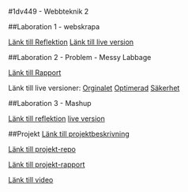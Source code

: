 #1dv449 - Webbteknik 2

##Laboration 1 - webskrapa

[Länk till Reflektion](https://github.com/afrxx09/1DV449_afrxx09/blob/master/reflektion_lab1.md)
[Länk till live version](http://www.aegzor.se/1dv449/lab1/)

##Laboration 2 - Problem - Messy Labbage

[Länk till Rapport](https://github.com/afrxx09/1DV449_afrxx09/blob/master/reflektion_lab2.md)

Länk till live versioner:
[Orginalet](http://aegzor.se/1dv449/lab2/_original/)
[Optimerad](http://aegzor.se/1dv449/lab2/_optimerad/)
[Säkerhet](http://aegzor.se/1dv449/lab2/_secure/)

##Laboration 3 - Mashup

[Länk till reflektion](https://github.com/afrxx09/1DV449_afrxx09/blob/master/reflektion_lab3.md)
[live version](http://aegzor.se/1dv449/lab3/)

##Projekt
[Länk till projektbeskrivning](https://github.com/afrxx09/1DV449_afrxx09/blob/master/projekt.md)

[Länk till projekt-repo](https://github.com/afrxx09/1dv449_afrxx09_projekt)

[Länk till projekt-rapport](https://github.com/afrxx09/1dv449_afrxx09_projekt/blob/master/rapport.md)

[Länk till video](https://www.youtube.com/watch?v=3c5hAEL80IA)
